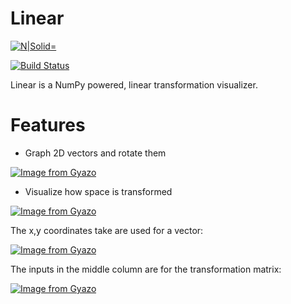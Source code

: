 
# Linear

[![N|Solid](https://www.freeiconspng.com/uploads/letter-l-icon-png-28.png)=](http://www.numpy.org/)

[![Build Status](https://travis-ci.com/al2699/Linear.svg?branch=master)](https://travis-ci.com/al2699/Linear)

Linear is a NumPy powered, linear transformation visualizer.

# Features

- Graph 2D vectors and rotate them

[![Image from Gyazo](https://i.gyazo.com/de90a287b68feab1844b1cdec83c2c91.gif)](https://gyazo.com/de90a287b68feab1844b1cdec83c2c91)

- Visualize how space is transformed

[![Image from Gyazo](https://i.gyazo.com/418d448dfc35ee9f9a6f4c26e2ad4aa3.gif)](https://gyazo.com/418d448dfc35ee9f9a6f4c26e2ad4aa3)

The x,y coordinates take are used for a vector:

[![Image from Gyazo](https://i.gyazo.com/86bbe87532bdd9e7fdecb41ac9c87ab8.png)](https://gyazo.com/86bbe87532bdd9e7fdecb41ac9c87ab8)

The inputs in the middle column are for the transformation matrix:

[![Image from Gyazo](https://i.gyazo.com/52ca0688a2e64934118804ea78896c27.png)](https://gyazo.com/52ca0688a2e64934118804ea78896c27)
